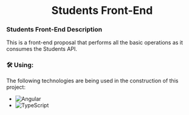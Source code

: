 <h1 align="center"> 
	Students Front-End 
</h1>

### Students Front-End Description

This is a front-end proposal that performs all the basic operations as it consumes the Students API.

### 🛠 Using:

The following technologies are being used in the construction of this project:

- ![Angular](https://img.shields.io/badge/angular-%23DD0031.svg?style=for-the-badge&logo=angular&logoColor=white)
- ![TypeScript](https://img.shields.io/badge/typescript-%23007ACC.svg?style=for-the-badge&logo=typescript&logoColor=white)